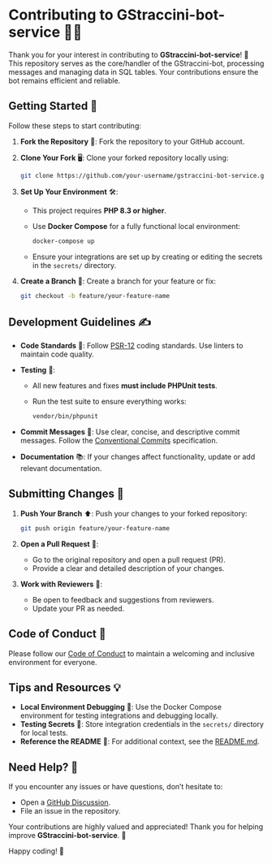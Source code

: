 # Contributing to GStraccini-bot-service 🤖✨

Thank you for your interest in contributing to **GStraccini-bot-service**! 🎉 This repository serves as the core/handler of the GStraccini-bot, processing messages and managing data in SQL tables. Your contributions ensure the bot remains efficient and reliable.

## Getting Started 🚀

Follow these steps to start contributing:

1. **Fork the Repository** 🍴: Fork the repository to your GitHub account.
2. **Clone Your Fork** 🖥️: Clone your forked repository locally using:

   ```bash
   git clone https://github.com/your-username/gstraccini-bot-service.git
   ```

3. **Set Up Your Environment** 🛠️:

   - This project requires **PHP 8.3 or higher**.
   - Use **Docker Compose** for a fully functional local environment:

     ```bash
     docker-compose up
     ```

   - Ensure your integrations are set up by creating or editing the secrets in the `secrets/` directory.

4. **Create a Branch** 🌿: Create a branch for your feature or fix:

   ```bash
   git checkout -b feature/your-feature-name
   ```

## Development Guidelines ✍️

- **Code Standards** 🧹: Follow [PSR-12](https://www.php-fig.org/psr/psr-12/) coding standards. Use linters to maintain code quality.
- **Testing** 🧪:

  - All new features and fixes **must include PHPUnit tests**.
  - Run the test suite to ensure everything works:

    ```bash
    vendor/bin/phpunit
    ```

- **Commit Messages** 📜: Use clear, concise, and descriptive commit messages. Follow the [Conventional Commits](https://www.conventionalcommits.org/en/v1.0.0/) specification.
- **Documentation** 📚: If your changes affect functionality, update or add relevant documentation.

## Submitting Changes 📨

1. **Push Your Branch** ⬆️: Push your changes to your forked repository:

   ```bash
   git push origin feature/your-feature-name
   ```

2. **Open a Pull Request** 🔄:

   - Go to the original repository and open a pull request (PR).
   - Provide a clear and detailed description of your changes.

3. **Work with Reviewers** 👥:
   - Be open to feedback and suggestions from reviewers.
   - Update your PR as needed.

## Code of Conduct 🌟

Please follow our [Code of Conduct](https://github.com/guibranco/.github/blob/main/CODE_OF_CONDUCT.md) to maintain a welcoming and inclusive environment for everyone.

## Tips and Resources 💡

- **Local Environment Debugging** 🐛: Use the Docker Compose environment for testing integrations and debugging locally.
- **Testing Secrets** 🔑: Store integration credentials in the `secrets/` directory for local tests.
- **Reference the README** 📖: For additional context, see the [README.md](README.md).

## Need Help? 🤔

If you encounter any issues or have questions, don’t hesitate to:

- Open a [GitHub Discussion](https://github.com/guibranco/gstraccini-bot-service/discussions).
- File an issue in the repository.

Your contributions are highly valued and appreciated! Thank you for helping improve **GStraccini-bot-service**. 💖

Happy coding! 🚀
